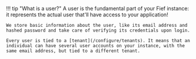 !!! tip "What is a user?"
    A user is the fundamental part of your Fief instance: it represents the actual user that'll have access to your application!

    We store basic information about the user, like its email address and hashed password and take care of verifying its credentials upon login.

    Every user is tied to a [tenant](/configure/tenants). It means that an individual can have several user accounts on your instance, with the same email address, but tied to a different tenant.
